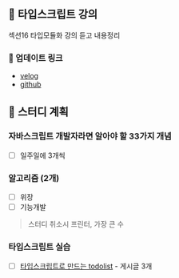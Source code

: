 ## 📘 타입스크립트 강의
섹션16 타입모듈화 강의 듣고 내용정리

### 🔗 업데이트 링크
- [velog](https://velog.io/@fromzoo/%ED%83%80%EC%9E%85-%EB%AA%A8%EB%93%88%ED%99%94)
- [github](https://github.com/leemyungju9347/TypeScript/blob/main/TypeScript_study/16_%ED%83%80%EC%9E%85%20%EB%AA%A8%EB%93%88%ED%99%94.md)

## 📆 스터디 계획
### 자바스크립트 개발자라면 알아야 할 33가지 개념
- [ ]  일주일에 3개씩

### 알고리즘 (2개)
- [ ] 위장
- [ ] 기능개발

> 스터디 취소시 프린터, 가장 큰 수

### 타입스크립트 실습 
- [ ] [타입스크립트로 만드는 todolist](https://withseungryu.tistory.com/category/Front-end/Vue) - 게시글 3개


